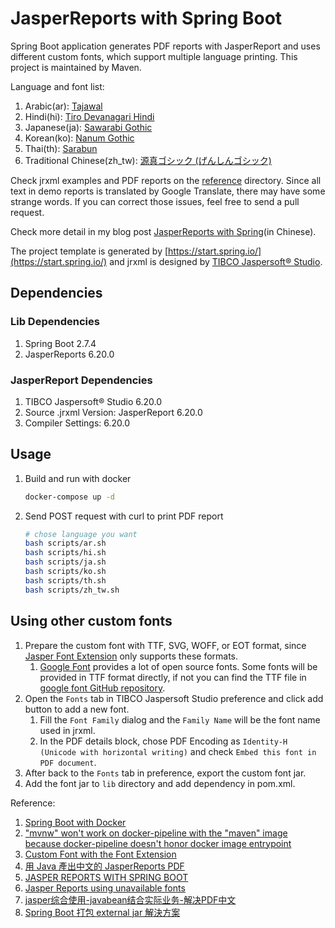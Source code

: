 # JasperReports with Spring Boot

Spring Boot application generates PDF reports with JasperReport and uses different custom fonts, which support multiple language printing. This project is maintained by Maven.

Language and font list:

1. Arabic(ar): [Tajawal](https://fonts.google.com/specimen/Tajawal)
2. Hindi(hi): [Tiro Devanagari Hindi](https://fonts.google.com/specimen/Tiro+Devanagari+Hindi)
3. Japanese(ja): [Sawarabi Gothic](https://fonts.google.com/specimen/Sawarabi+Gothic)
4. Korean(ko): [Nanum Gothic](https://fonts.google.com/specimen/Nanum+Gothic)
5. Thai(th): [Sarabun](https://fonts.google.com/specimen/Sarabun)
6. Traditional Chinese(zh_tw): [源真ゴシック (げんしんゴシック)](http://jikasei.me/font/genshin/)

Check jrxml examples and PDF reports on the [reference](./reference/) directory. Since all text in demo reports is translated by Google Translate, there may have some strange words. If you can correct those issues, feel free to send a pull request.

Check more detail in my blog post [JasperReports with Spring](https://blueswen.github.io/2020/11/29/jasperreports-with-spring/)(in Chinese).

The project template is generated by [https://start.spring.io/](https://start.spring.io/) and jrxml is designed by [TIBCO Jaspersoft® Studio](https://community.jaspersoft.com/project/jaspersoft-studio).

## Dependencies

### Lib Dependencies

1. Spring Boot 2.7.4
2. JasperReports 6.20.0

### JasperReport Dependencies

1. TIBCO Jaspersoft® Studio 6.20.0
2. Source .jrxml Version: JasperReport 6.20.0
3. Compiler Settings: 6.20.0

## Usage

1. Build and run with docker

    ```bash
    docker-compose up -d
    ```

2. Send POST request with curl to print PDF report

    ```bash
    # chose language you want
    bash scripts/ar.sh
    bash scripts/hi.sh
    bash scripts/ja.sh
    bash scripts/ko.sh
    bash scripts/th.sh
    bash scripts/zh_tw.sh
    ```

## Using other custom fonts

1. Prepare the custom font with TTF, SVG, WOFF, or EOT format, since [Jasper Font Extension](https://community.jaspersoft.com/wiki/custom-font-font-extension) only supports these formats.
   1. [Google Font](https://fonts.google.com/) provides a lot of open source fonts. Some fonts will be provided in TTF format directly, if not you can find the TTF file in [google font GitHub repository](https://github.com/google/fonts/tree/main/ofl).
2. Open the `Fonts` tab in TIBCO Jaspersoft Studio preference and click add button to add a new font.
   1. Fill the `Font Family` dialog and the `Family Name` will be the font name used in jrxml.
   2. In the PDF details block, chose PDF Encoding as `Identity-H (Unicode with horizontal writing)` and check `Embed this font in PDF document`.
3. After back to the `Fonts` tab in preference, export the custom font jar.
4. Add the font jar to `lib` directory and add dependency in pom.xml.

Reference:

1. [Spring Boot with Docker](https://spring.io/guides/gs/spring-boot-docker/)
2. ["mvnw" won't work on docker-pipeline with the "maven" image because docker-pipeline doesn't honor docker image entrypoint](https://issues.jenkins.io/browse/JENKINS-47890)
3. [Custom Font with the Font Extension](https://community.jaspersoft.com/wiki/custom-font-font-extension)
4. [用 Java 產出中文的 JasperReports PDF](http://cw1057.blogspot.com/2012/10/java-jasperreports-pdf.html)
5. [JASPER REPORTS WITH SPRING BOOT](https://github.com/gauravbrills/jasperreportswithspringboot)
6. [Jasper Reports using unavailable fonts](http://poor-developer.blogspot.com/2017/02/jasper-reports-using-unavailable-fonts.html)
7. [jasper综合使用-javabean结合实际业务-解决PDF中文](https://blog.csdn.net/pspr2/article/details/78356835)
8. [Spring Boot 打包 external jar 解決方案](https://medium.com/@webber.cheng/spring-boot-%E6%89%93%E5%8C%85-external-jar-%E8%A7%A3%E6%B1%BA%E6%96%B9%E6%A1%88-292d6e800df5)
